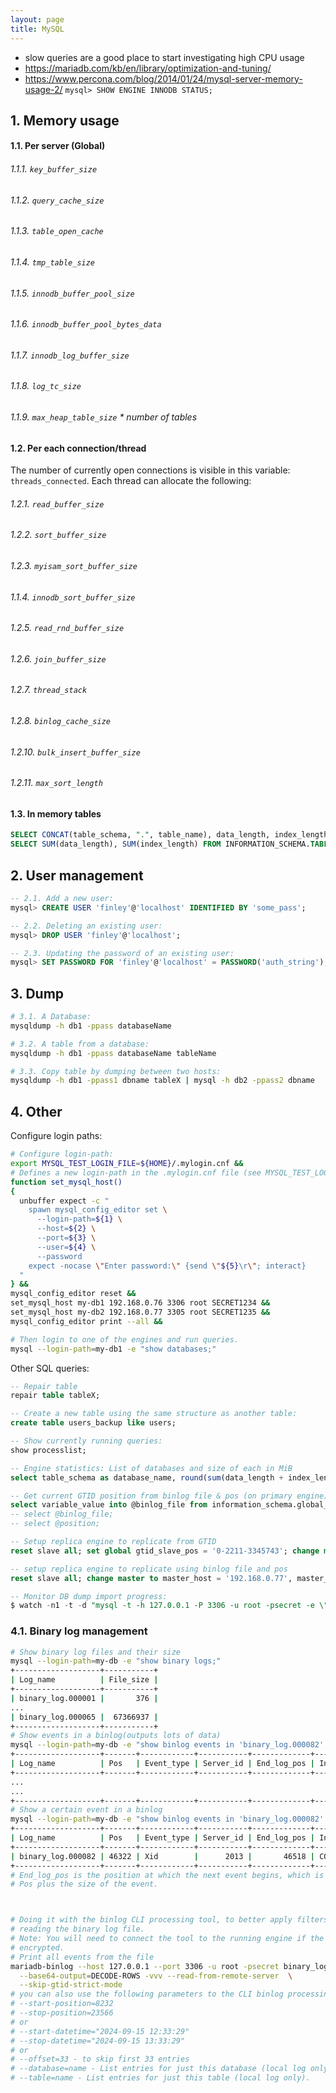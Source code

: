 ```yaml
---
layout: page
title: MySQL
---
```


- slow queries are a good place to start investigating high CPU usage
- https://mariadb.com/kb/en/library/optimization-and-tuning/
- https://www.percona.com/blog/2014/01/24/mysql-server-memory-usage-2/
`mysql> SHOW ENGINE INNODB STATUS;`

## 1. Memory usage
#### 1.1. Per server (Global)
###### 1.1.1. `key_buffer_size`
###### 1.1.2. `query_cache_size`
###### 1.1.3. `table_open_cache`
###### 1.1.4. `tmp_table_size`
###### 1.1.5. `innodb_buffer_pool_size`
###### 1.1.6. `innodb_buffer_pool_bytes_data`
###### 1.1.7. `innodb_log_buffer_size`
###### 1.1.8. `log_tc_size`
###### 1.1.9. `max_heap_table_size` * number of tables
#### 1.2. Per each connection/thread
The number of currently open connections is visible in this variable: `threads_connected`. Each thread can allocate the following:
###### 1.2.1. `read_buffer_size`
###### 1.2.2. `sort_buffer_size`
###### 1.2.3. `myisam_sort_buffer_size`
###### 1.1.4. `innodb_sort_buffer_size`
###### 1.2.5. `read_rnd_buffer_size`
###### 1.2.6. `join_buffer_size`
###### 1.2.7. `thread_stack`
###### 1.2.8. `binlog_cache_size`
###### 1.2.10. `bulk_insert_buffer_size`
###### 1.2.11. `max_sort_length`
#### 1.3. In memory tables
```sql
SELECT CONCAT(table_schema, ".", table_name), data_length, index_length FROM INFORMATION_SCHEMA.TABLES WHERE engine = 'MEMORY' and table_schema <> "information_schema";
SELECT SUM(data_length), SUM(index_length) FROM INFORMATION_SCHEMA.TABLES WHERE engine = 'MEMORY' and table_schema <> "information_schema";
```

## 2. User management
```sql
-- 2.1. Add a new user:
mysql> CREATE USER 'finley'@'localhost' IDENTIFIED BY 'some_pass';

-- 2.2. Deleting an existing user:
mysql> DROP USER 'finley'@'localhost';

-- 2.3. Updating the password of an existing user:
mysql> SET PASSWORD FOR 'finley'@'localhost' = PASSWORD('auth_string');
```

## 3. Dump
```bash
# 3.1. A Database:
mysqldump -h db1 -ppass databaseName

# 3.2. A table from a database:
mysqldump -h db1 -ppass databaseName tableName

# 3.3. Copy table by dumping between two hosts:
mysqldump -h db1 -ppass1 dbname tableX | mysql -h db2 -ppass2 dbname
```

## 4. Other
Configure login paths:

```sh
# Configure login-path:
export MYSQL_TEST_LOGIN_FILE=${HOME}/.mylogin.cnf &&
# Defines a new login-path in the .mylogin.cnf file (see MYSQL_TEST_LOGIN_FILE)
function set_mysql_host()
{
  unbuffer expect -c "
    spawn mysql_config_editor set \
      --login-path=${1} \
      --host=${2} \
      --port=${3} \
      --user=${4} \
      --password
    expect -nocase \"Enter password:\" {send \"${5}\r\"; interact}
  "
} &&
mysql_config_editor reset &&
set_mysql_host my-db1 192.168.0.76 3306 root SECRET1234 &&
set_mysql_host my-db2 192.168.0.77 3305 root SECRET1235 &&
mysql_config_editor print --all &&

# Then login to one of the engines and run queries.
mysql --login-path=my-db1 -e "show databases;"
```
Other SQL queries:
```sql
-- Repair table
repair table tableX;

-- Create a new table using the same structure as another table:
create table users_backup like users;

-- Show currently running queries:
show processlist;

-- Engine statistics: List of databases and size of each in MiB
select table_schema as database_name, round(sum(data_length + index_length) / 1024 / 1024, 2) as size_mib from information_schema.tables group by table_schema order by size_mib desc;

-- Get current GTID position from binlog file & pos (on primary engine):
select variable_value into @binlog_file from information_schema.global_status where variable_name='binlog_snapshot_file'; select variable_value into @position from information_schema.global_status where variable_name='binlog_snapshot_position'; select binlog_gtid_pos(@binlog_file, @position);
-- select @binlog_file;
-- select @position;

-- Setup replica engine to replicate from GTID
reset slave all; set global gtid_slave_pos = '0-2211-3345743'; change master to master_host = '192.168.0.76', master_port = 3306, master_user = 'replication_user', master_password = 'SECRET', master_ssl = 1, master_ssl_ca = '/mnt/my_ca.crt', master_ssl_cert = '/mnt/2024.crt', master_ssl_key = '/mnt/2024.key.pem', master_connect_retry=10, master_use_gtid=slave_pos; start slave; show slave status\G

-- setup replica engine to replicate using binlog file and pos
reset slave all; change master to master_host = '192.168.0.77', master_port = 3306, master_user = 'replication_user', master_password = 'SECRET', master_connect_retry=10, master_log_file = 'mysql-bin.001735', master_log_pos = 28364653; start slave; show slave status\G

-- Monitor DB dump import progress:
$ watch -n1 -t -d "mysql -t -h 127.0.0.1 -P 3306 -u root -psecret -e \"select table_name, table_rows from information_schema.tables where table_schema='mydb' order by table_name asc;\" | tail"
```
### 4.1. Binary log management
```sh
# Show binary log files and their size
mysql --login-path=my-db -e "show binary logs;"
+-------------------+-----------+
| Log_name          | File_size |
+-------------------+-----------+
| binary_log.000001 |       376 |
...
| binary_log.000065 |  67366937 |
+-------------------+-----------+
# Show events in a binlog(outputs lots of data)
mysql --login-path=my-db -e "show binlog events in 'binary_log.000082';"
+-------------------+-------+------------+-----------+-------------+--------------------------+
| Log_name          | Pos   | Event_type | Server_id | End_log_pos | Info                     |
+-------------------+-------+------------+-----------+-------------+--------------------------+
...
...
+-------------------+-------+------------+-----------+-------------+--------------------------+
# Show a certain event in a binlog
mysql --login-path=my-db -e "show binlog events in 'binary_log.000082' from 46322 limit 1;"
+-------------------+-------+------------+-----------+-------------+--------------------------+
| Log_name          | Pos   | Event_type | Server_id | End_log_pos | Info                     |
+-------------------+-------+------------+-----------+-------------+--------------------------+
| binary_log.000082 | 46322 | Xid        |      2013 |       46518 | COMMIT /* xid=6324789 */ |
+-------------------+-------+------------+-----------+-------------+--------------------------+
# End_log_pos is the position at which the next event begins, which is equal to
# Pos plus the size of the event.



# Doing it with the binlog CLI processing tool, to better apply filters while
# reading the binary log file.
# Note: You will need to connect the tool to the running engine if the binlog is
# encrypted.
# Print all events from the file
mariadb-binlog --host 127.0.0.1 --port 3306 -u root -psecret binary_log.000082 \
  --base64-output=DECODE-ROWS -vvv --read-from-remote-server  \
  --skip-gtid-strict-mode
# you can also use the following parameters to the CLI binlog processing tool:
# --start-position=8232
# --stop-position=23566
# or
# --start-datetime="2024-09-15 12:33:29"
# --stop-datetime="2024-09-15 13:33:29"
# or
# --offset=33 - to skip first 33 entries
# --database=name - List entries for just this database (local log only).
# --table=name - List entries for just this table (local log only).
```
